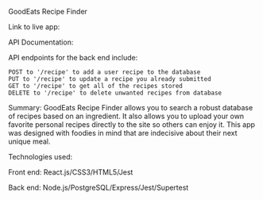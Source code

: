 GoodEats Recipe Finder

Link to live app:

API Documentation:

API endpoints for the back end include:

    POST to '/recipe' to add a user recipe to the database
    PUT to '/recipe' to update a recipe you already submitted
    GET to '/recipe' to get all of the recipes stored
    DELETE to '/recipe' to delete unwanted recipes from database

Summary: GoodEats Recipe Finder allows you to search a robust database of recipes based on an ingredient. It also allows you to upload your own favorite personal recipes directly to the site so others can enjoy it. This app was designed with foodies in mind that are indecisive about their next unique meal.

Technologies used:

Front end:
React.js/CSS3/HTML5/Jest

Back end:
Node.js/PostgreSQL/Express/Jest/Supertest
